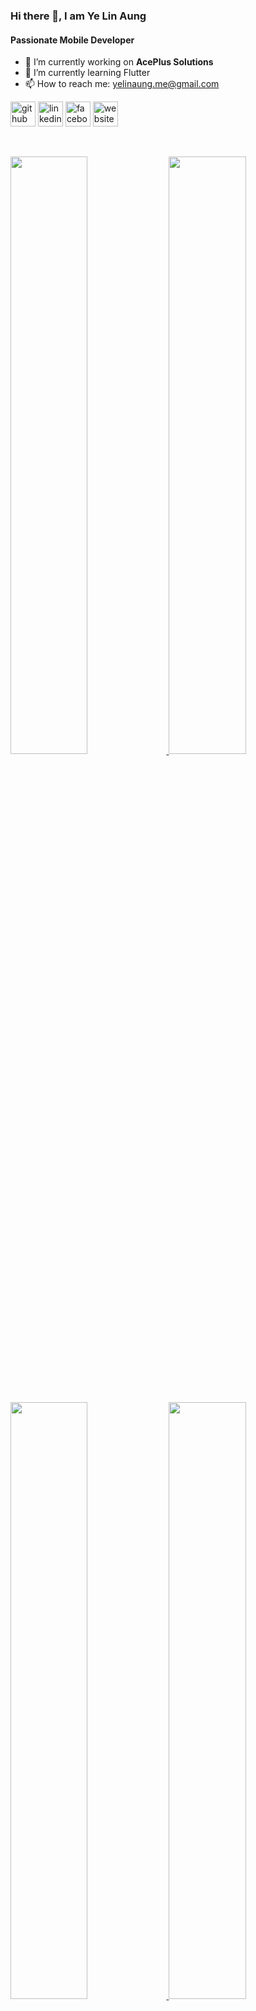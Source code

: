 ### Hi there 👋, I am Ye Lin Aung
#### Passionate Mobile Developer

- 🔭 I’m currently working on **AcePlus Solutions** 
- 🌱 I’m currently learning Flutter
- 📫 How to reach me: yelinaung.me@gmail.com 


[<img src='https://cdn.jsdelivr.net/npm/simple-icons@3.0.1/icons/github.svg' alt='github' height='40'>](https://github.com/aungyelin)  [<img src='https://cdn.jsdelivr.net/npm/simple-icons@3.0.1/icons/linkedin.svg' alt='linkedin' height='40'>](https://www.linkedin.com/in/aungyelin/)  [<img src='https://cdn.jsdelivr.net/npm/simple-icons@3.0.1/icons/facebook.svg' alt='facebook' height='40'>](https://www.facebook.com/yelinaung.me)  [<img src='https://cdn.jsdelivr.net/npm/simple-icons@3.0.1/icons/icloud.svg' alt='website' height='40'>](https://yelinaung.site)  

<br/>
<p align="left">
  <a href="https://yelinaung.site/">
  <img width="49.5%" src="https://github-readme-stats.vercel.app/api?username=aungyelin&show_icons=true&count_private=true" />
    <img width="49.5%" src="https://github-readme-streak-stats.herokuapp.com/?user=aungyelin" />
  </a>
</p>
<br>
<br/>
<p align="left">
  <a href="https://yelinaung.site/">
  <img width="49.5%" src="https://github-readme-stats.vercel.app/api?username=aungyelin&show_icons=true&theme=gruvbox&hide_border=true&count_private=true" />
    <img width="49.5%" src="https://github-readme-streak-stats.herokuapp.com/?user=aungyelin&theme=gruvbox&hide_border=true" />
  </a>
</p>
<br>
